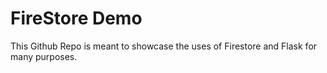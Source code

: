 # FireStore Demo
 This Github Repo is meant to showcase the uses of Firestore and Flask for many purposes. 

